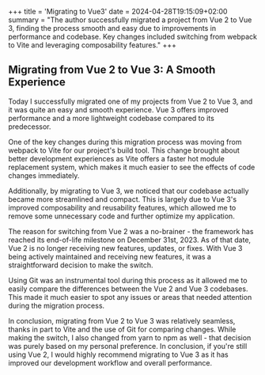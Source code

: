 +++
title = 'Migrating to Vue3'
date = 2024-04-28T19:15:09+02:00
summary = "The author successfully migrated a project from Vue 2 to Vue 3, finding the process smooth and easy due to improvements in performance and codebase. Key changes included switching from webpack to Vite and leveraging composability features."
+++
## Migrating from Vue 2 to Vue 3: A Smooth Experience

Today I successfully migrated one of my projects from Vue 2 to Vue 3, and it was quite an easy and smooth experience. Vue 3 offers improved performance and a more lightweight codebase compared to its predecessor.

One of the key changes during this migration process was moving from webpack to Vite for our project's build tool. This change brought about better development experiences as Vite offers a faster hot module replacement system, which makes it much easier to see the effects of code changes immediately.

Additionally, by migrating to Vue 3, we noticed that our codebase actually became more streamlined and compact. This is largely due to Vue 3's improved composability and reusability features, which allowed me to remove some unnecessary code and further optimize my application.

The reason for switching from Vue 2 was a no-brainer - the framework has reached its end-of-life milestone on December 31st, 2023. As of that date, Vue 2 is no longer receiving new features, updates, or fixes. With Vue 3 being actively maintained and receiving new features, it was a straightforward decision to make the switch.

Using Git was an instrumental tool during this process as it allowed me to easily compare the differences between the Vue 2 and Vue 3 codebases. This made it much easier to spot any issues or areas that needed attention during the migration process.

In conclusion, migrating from Vue 2 to Vue 3 was relatively seamless, thanks in part to Vite and the use of Git for comparing changes. While making the switch, I also changed from yarn to npm as well - that decision was purely based on my personal preference. In conclusion, if you're still using Vue 2, I would highly recommend migrating to Vue 3 as it has improved our development workflow and overall performance.
